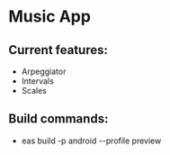 # Music App

## Current features:
- Arpeggiator
- Intervals
- Scales

## Build commands: 
- eas build -p android --profile preview